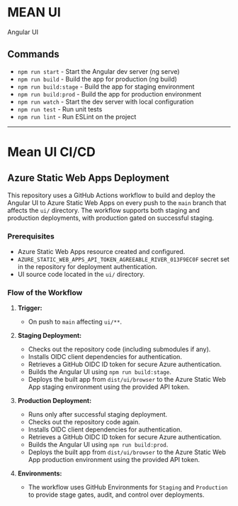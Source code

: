 # MEAN UI

Angular UI

## Commands 

- `npm run start` - Start the Angular dev server (ng serve)
- `npm run build` - Build the app for production (ng build)
- `npm run build:stage` - Build the app for staging environment
- `npm run build:prod` - Build the app for production environment
- `npm run watch` - Start the dev server with local configuration
- `npm run test` - Run unit tests
- `npm run lint` - Run ESLint on the project

---

# Mean UI CI/CD

## Azure Static Web Apps Deployment

This repository uses a GitHub Actions workflow to build and deploy the Angular UI to Azure Static Web Apps on every push to the `main` branch that affects the `ui/` directory. The workflow supports both staging and production deployments, with production gated on successful staging.

### Prerequisites

- Azure Static Web Apps resource created and configured.
- `AZURE_STATIC_WEB_APPS_API_TOKEN_AGREEABLE_RIVER_013F9EC0F` secret set in the repository for deployment authentication.
- UI source code located in the `ui/` directory.

### Flow of the Workflow

1. **Trigger:**

   - On push to `main` affecting `ui/**`.

2. **Staging Deployment:**

   - Checks out the repository code (including submodules if any).
   - Installs OIDC client dependencies for authentication.
   - Retrieves a GitHub OIDC ID token for secure Azure authentication.
   - Builds the Angular UI using `npm run build:stage`.
   - Deploys the built app from `dist/ui/browser` to the Azure Static Web App staging environment using the provided API token.

3. **Production Deployment:**

   - Runs only after successful staging deployment.
   - Checks out the repository code again.
   - Installs OIDC client dependencies for authentication.
   - Retrieves a GitHub OIDC ID token for secure Azure authentication.
   - Builds the Angular UI using `npm run build:prod`.
   - Deploys the built app from `dist/ui/browser` to the Azure Static Web App production environment using the provided API token.

4. **Environments:**
   - The workflow uses GitHub Environments for `Staging` and `Production` to provide stage gates, audit, and control over deployments.
